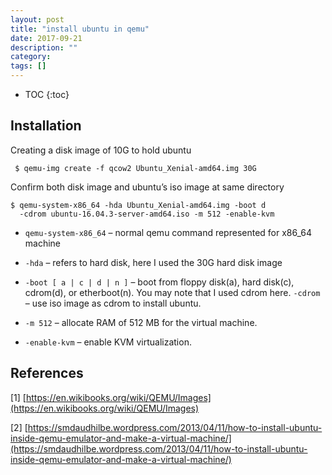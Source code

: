 ```yaml
---
layout: post
title: "install ubuntu in qemu"
date: 2017-09-21
description: ""
category: 
tags: []
---
```

* TOC
{:toc}

## Installation

Creating a disk image of 10G to hold ubuntu

```
 $ qemu-img create -f qcow2 Ubuntu_Xenial-amd64.img 30G
```

Confirm both disk image and ubuntu’s iso image at same directory

```
$ qemu-system-x86_64 -hda Ubuntu_Xenial-amd64.img -boot d 
  -cdrom ubuntu-16.04.3-server-amd64.iso -m 512 -enable-kvm
```

- `qemu-system-x86_64` – normal qemu command represented for x86_64 machine

- `-hda` – refers to hard disk, here I used the 30G hard disk image

- `-boot [ a | c | d | n ]` – boot from floppy disk(a), hard disk(c), cdrom(d), or etherboot(n). You may note that I used cdrom here. `-cdrom` – use iso image as cdrom to install ubuntu.

- `-m 512` – allocate RAM of 512 MB for the virtual machine.

- `-enable-kvm` – enable KVM virtualization.

## References

[1] [https://en.wikibooks.org/wiki/QEMU/Images](https://en.wikibooks.org/wiki/QEMU/Images)

[2] [https://smdaudhilbe.wordpress.com/2013/04/11/how-to-install-ubuntu-inside-qemu-emulator-and-make-a-virtual-machine/](https://smdaudhilbe.wordpress.com/2013/04/11/how-to-install-ubuntu-inside-qemu-emulator-and-make-a-virtual-machine/)
